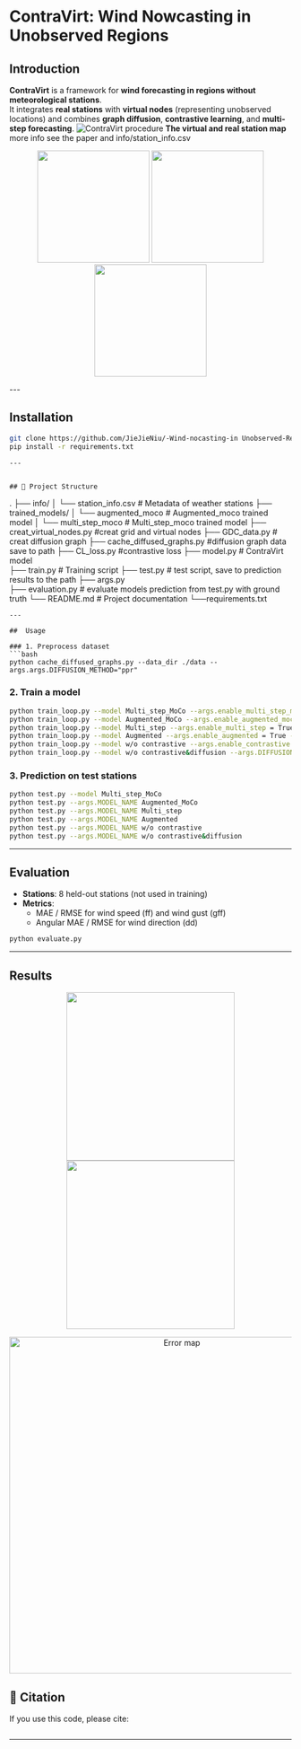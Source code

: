 #  ContraVirt: Wind Nowcasting in Unobserved Regions

##  Introduction
**ContraVirt** is a framework for **wind forecasting in regions without meteorological stations**.  
It integrates **real stations** with **virtual nodes** (representing unobserved locations) and combines **graph diffusion**, **contrastive learning**, and **multi-step forecasting**.
![ContraVirt procedure](graphs/process.png)
**The virtual and real station map** more info see the paper and info/station_info.csv
<p align="center">
  <img src="graphs/stations.png" width="200"/>
  <img src="graphs/train.png" width="200"/>
  <img src="graphs/test.png" width="200"/>
</p>
---

##  Installation
```bash
git clone https://github.com/JieJieNiu/-Wind-nocasting-in Unobserved-Regions.git
pip install -r requirements.txt
```
```
---


## 📂 Project Structure
```
.
├── info/ 
│   └── station_info.csv   # Metadata of weather stations
├── trained_models/ 
│   └── augmented_moco   # Augmented_moco trained model
│   └── multi_step_moco   # Multi_step_moco trained model
├── creat_virtual_nodes.py #creat grid and virtual nodes
├── GDC_data.py  # creat diffusion graph
├── cache_diffused_graphs.py #diffusion graph data save to path
├── CL_loss.py  #contrastive loss
├── model.py     # ContraVirt model     
├── train.py          # Training script
├── test.py                # test script, save to prediction results to the path
├── args.py                
├── evaluation.py       # evaluate models prediction from test.py with ground truth
└── README.md              # Project documentation
└──requirements.txt            

```
---

##  Usage

### 1. Preprocess dataset
```bash
python cache_diffused_graphs.py --data_dir ./data --args.args.DIFFUSION_METHOD="ppr"
```

### 2. Train a model
```bash
python train_loop.py --model Multi_step_MoCo --args.enable_multi_step_moco = True --epochs 200 --batch_size 32
python train_loop.py --model Augmented_MoCo --args.enable_augmented_moco = True --epochs 200 --batch_size 32
python train_loop.py --model Multi_step --args.enable_multi_step = True --epochs 200 --batch_size 32
python train_loop.py --model Augmented --args.enable_augmented = True --epochs 200 --batch_size 32
python train_loop.py --model w/o contrastive --args.enable_contrastive = False --epochs 200 --batch_size 32
python train_loop.py --model w/o contrastive&diffusion --args.DIFFUSION_METHOD="raw" --args.enable_contrastive = False --epochs 200 --batch_size 32
```

### 3. Prediction on test stations
```bash
python test.py --model Multi_step_MoCo
python test.py --args.MODEL_NAME Augmented_MoCo 
python test.py --args.MODEL_NAME Multi_step 
python test.py --args.MODEL_NAME Augmented
python test.py --args.MODEL_NAME w/o contrastive
python test.py --args.MODEL_NAME w/o contrastive&diffusion
```

---

##  Evaluation
- **Stations**: 8 held-out stations (not used in training)  
- **Metrics**:  
  - MAE / RMSE for wind speed (ff) and wind gust (gff)  
  - Angular MAE / RMSE for wind direction (dd) 
```bash
python evaluate.py
```
---
## Results
<p align="center">
  <img src="graphs/maermse.png" width="300"/>
  <img src="graphs/leadtime.png" width="300"/>
</p>

<p align="center">
  <img src="graphs/station_error.png" alt="Error map" width="600">
</p>


## 📜 Citation
If you use this code, please cite:
```bibtex

```

---

